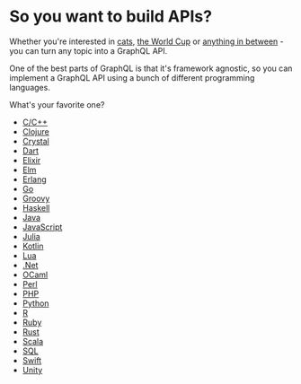 # So you want to build APIs?

Whether you're interested in <a href="https://github.com/ReactJSGirls/cat-api" target="_blank">cats</a>, <a href="https://github.com/SaraVieira/worldcup-graphql" target="_blank"> the World Cup</a> or <a href="https://github.com/APIs-guru/graphql-apis" target="_blank">anything in between</a> - you can turn any topic into a GraphQL API.

One of the best parts of GraphQL is that it's framework agnostic, so you can implement a GraphQL API using a bunch of different programming languages.

<!-- GraphQL Clients - https://blog.apollographql.com/why-you-might-want-a-graphql-client-e864050f789c -->

What's your favorite one?

- [C/C++](/docs/backend/c.md)
- [Clojure](/docs/backend/clojure.md)
- [Crystal](/docs/backend/crystal.md)
- [Dart](/docs/backend/dart.md)
- [Elixir](/docs/backend/elixir.md)
- [Elm](/docs/backend/elm.md)
- [Erlang](/docs/backend/erlang.md)
- [Go](/docs/backend/go.md)
- [Groovy](/docs/backend/groovy.md)
- [Haskell](/docs/backend/haskell.md)
- [Java](/docs/backend/java.md)
- [JavaScript](/docs/backend/javascript.md)
- [Julia](/docs/backend/julia.md)
- [Kotlin](/docs/backend/kotlin.md)
- [Lua](/docs/backend/lua.md)
- [.Net](/docs/backend/net.md)
- [OCaml](/docs/backend/ocaml.md)
- [Perl](/docs/backend/perl.md)
- [PHP](/docs/backend/php.md)
- [Python](/docs/backend/python.md)
- [R](/docs/backend/r.md)
- [Ruby](/docs/backend/ruby.md)
- [Rust](/docs/backend/rust.md)
- [Scala](/docs/backend/scala.md)
- [SQL](/docs/backend/sql.md)
- [Swift](/docs/backend/swift.md)
- [Unity](/docs/backend/unity.md)
